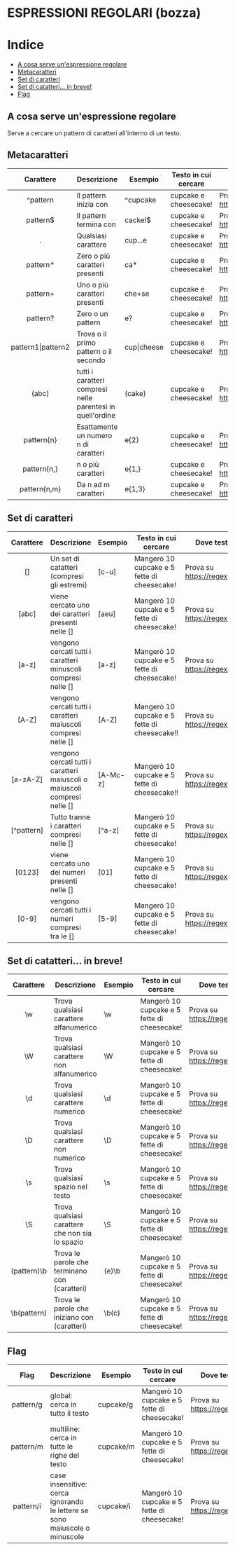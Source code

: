 ESPRESSIONI REGOLARI (bozza)
====


<!-- toc -->
Indice
======
- [A cosa serve un'espressione regolare](#a-cosa-serve-un-espressione-regolare)
- [Metacaratteri](#metacaratteri)
- [Set di caratteri](#set-di-caratteri)
- [Set di catatteri... in breve!](#set-di-catatteri-in-breve-)
- [Flag](#flag)
<!-- /toc -->

## A cosa serve un'espressione regolare

Serve a cercare un pattern di caratteri all'interno di un testo.


## Metacaratteri

| Carattere | Descrizione | Esempio | Testo in cui cercare | Dove testare | 
| :--: | --| --| --| --|
| ^pattern | Il pattern inizia con | ^cupcake | cupcake e cheesecake! | Prova su https://regexr.com/ |
| pattern$ | Il pattern termina con | cacke!$ | cupcake e cheesecake! | Prova su https://regexr.com/ |
| . | Qualsiasi carattere | cup...e | cupcake e cheesecake! | Prova su https://regexr.com/ |
| pattern* | Zero o più caratteri presenti | ca* | cupcake e cheesecake! | Prova su https://regexr.com/ |
| pattern+ | Uno o più caratteri presenti | che+se | cupcake e cheesecake! | Prova su https://regexr.com/ |
| pattern? | Zero o un pattern | e? | cupcake e cheesecake! | Prova su https://regexr.com/ |
| pattern1\|pattern2 | Trova o il primo pattern o il secondo | cup\|cheese | cupcake e cheesecake! | Prova su https://regexr.com/ |
| (abc) | tutti i caratteri compresi nelle parentesi in quell'ordine | (cake) | cupcake e cheesecake! | Prova su https://regexr.com/ |
| pattern{n} | Esattamente un numero n di caratteri | e{2} | cupcake e cheesecake! | Prova su https://regexr.com/ |
| pattern{n,} | n o più caratteri | e{1,} | cupcake e cheesecake! | Prova su https://regexr.com/ |
| pattern{n,m} | Da n ad m caratteri | e{1,3} | cupcake e cheesecake! | Prova su https://regexr.com/ |


## Set di caratteri

| Carattere | Descrizione | Esempio | Testo in cui cercare | Dove testare | 
| :--: | --| --| --| --| 
| [] | Un set di catatteri (compresi gli estremi) | [c-u] | Mangerò 10 cupcake e 5 fette di cheesecake! | Prova su https://regexr.com/ |
| [abc] | viene cercato uno dei caratteri presenti nelle [] | [aeu] | Mangerò 10 cupcake e 5 fette di cheesecake! |Prova su https://regexr.com/ |
| [a-z] | vengono cercati tutti i caratteri minuscoli compresi nelle [] | [a-z] | Mangerò 10 cupcake e 5 fette di cheesecake! | Prova su https://regexr.com/ |
| [A-Z] | vengono cercati tutti i caratteri maiuscoli compresi nelle [] | [A-Z] | Mangerò 10 cupcake e 5 fette di cheesecake!! | Prova su https://regexr.com/ |
| [a-zA-Z] | vengono cercati tutti i caratteri maiuscoli o maiuscoli compresi nelle [] | [A-Mc-z]| Mangerò 10 cupcake e 5 fette di cheesecake!! | Prova su https://regexr.com/ |
| [^pattern] | Tutto tranne i caratteri compresi nelle [] | [^a-z] | Mangerò 10 cupcake e 5 fette di cheesecake! | Prova su https://regexr.com/ |
| [0123] | viene cercato uno dei numeri presenti nelle [] | [01] | Mangerò 10 cupcake e 5 fette di cheesecake! | Prova su https://regexr.com/ |
| [0-9] |  vengono cercati tutti i numeri compresi tra le [] | [5-9] | Mangerò 10 cupcake e 5 fette di cheesecake! | Prova su https://regexr.com/ |


## Set di catatteri... in breve!

| Carattere | Descrizione | Esempio | Testo in cui cercare | Dove testare | 
| :--: | --| --| --| --| 
| \w | Trova qualsiasi carattere alfanumerico | \w | Mangerò 10 cupcake e 5 fette di cheesecake! | Prova su https://regexr.com/ |
| \W | Trova qualsiasi carattere non alfanumerico | \W | Mangerò 10 cupcake e 5 fette di cheesecake! | Prova su https://regexr.com/ |
| \d | Trova qualsiasi carattere numerico | \d | Mangerò 10 cupcake e 5 fette di cheesecake! | Prova su https://regexr.com/ |
| \D | Trova qualsiasi carattere non numerico  | \D | Mangerò 10 cupcake e 5 fette di cheesecake! | Prova su https://regexr.com/ |
| \s | Trova qualsiasi spazio nel testo | \s | Mangerò 10 cupcake e 5 fette di cheesecake! | Prova su https://regexr.com/ |
| \S | Trova qualsiasi carattere che non sia lo spazio | \S | Mangerò 10 cupcake e 5 fette di cheesecake! | Prova su https://regexr.com/ |
| (pattern)\b | Trova le parole che terminano con (caratteri) | (e)\b | Mangerò 10 cupcake e 5 fette di cheesecake! | Prova su https://regexr.com/ |
| \b(pattern) | Trova le parole che iniziano con (caratteri) | \b(c) | Mangerò 10 cupcake e 5 fette di cheesecake! | Prova su https://regexr.com/ |


## Flag

| Flag | Descrizione | Esempio | Testo in cui cercare | Dove testare | 
| :--: | --| --| --| --| 
| pattern/g | global: cerca in tutto il testo | cupcake/g | Mangerò 10 cupcake e 5 fette di cheesecake! | Prova su https://regexr.com/ |
| pattern/m  | multiline: cerca in tutte le righe del testo | cupcake/m | Mangerò 10 cupcake e 5 fette di cheesecake! | Prova su https://regexr.com/ |
| pattern/i | case insensitive: cerca ignorando le lettere se sono maiuscole o minuscole | cupcake/i | Mangerò 10 cupcake e 5 fette di cheesecake! | Prova su https://regexr.com/ |
